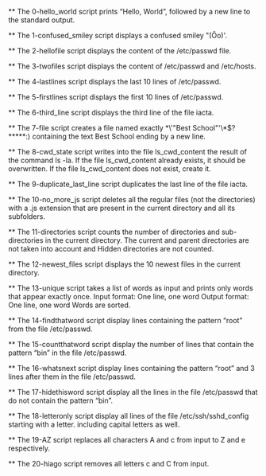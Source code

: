 ** The 0-hello_world script prints “Hello, World”, followed by a new line to the standard output.

** The 1-confused_smiley script displays a confused smiley "(Ôo)'.

** The 2-hellofile script displays the content of the /etc/passwd file.

** The 3-twofiles script displays the content of /etc/passwd and /etc/hosts.

** The 4-lastlines script displays the last 10 lines of /etc/passwd.

** The 5-firstlines script displays the first 10 lines of /etc/passwd.

** The 6-third_line script displays the third line of the file iacta.

** The 7-file script creates a file named exactly \*\\'"Best School"\'\\*$\?\*\*\*\*\*:) containing the text Best School ending by a new line.

** The 8-cwd_state script writes into the file ls_cwd_content the result of the command ls -la. If the file ls_cwd_content already exists, it should be overwritten. If the file ls_cwd_content does not exist, create it.

** The 9-duplicate_last_line script duplicates the last line of the file iacta.

** The 10-no_more_js script deletes all the regular files (not the directories) with a .js extension that are present in the current directory and all its subfolders.

** The 11-directories script counts the number of directories and sub-directories in the current directory. The current and parent directories are not taken into account and Hidden directories are not counted.

** The 12-newest_files script displays the 10 newest files in the current directory.

** The 13-unique script takes a list of words as input and prints only words that appear exactly once.
    Input format: One line, one word
    Output format: One line, one word
    Words are sorted.

** The 14-findthatword script display lines containing the pattern “root” from the file /etc/passwd.

** The 15-countthatword script display the number of lines that contain the pattern “bin” in the file /etc/passwd.

** The 16-whatsnext script display lines containing the pattern “root” and 3 lines after them in the file /etc/passwd.

** The 17-hidethisword script display all the lines in the file /etc/passwd that do not contain the pattern “bin”.

** The 18-letteronly script display all lines of the file /etc/ssh/sshd_config starting with a letter. including capital letters as well.

** The 19-AZ script replaces all characters A and c from input to Z and e respectively.

** The 20-hiago script removes all letters c and C from input.




